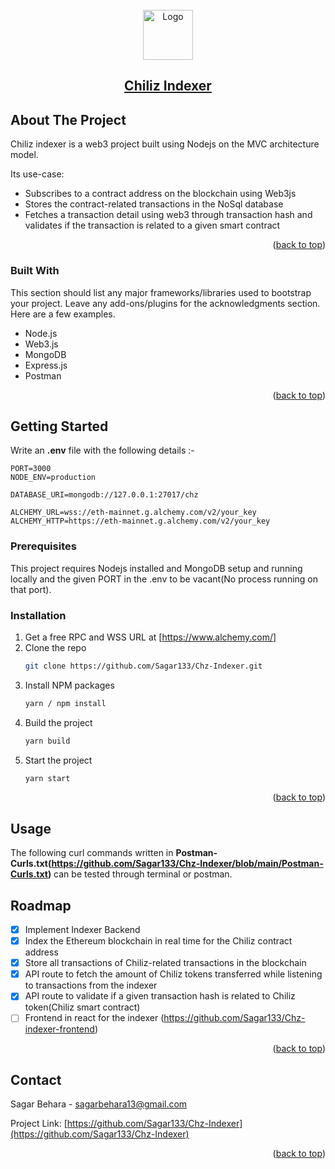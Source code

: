<!-- PROJECT LOGO -->
<br />
<div align="center">
  <a href="https://github.com/othneildrew/Best-README-Template">
    <img src="https://s2.coinmarketcap.com/static/img/coins/200x200/4066.png" alt="Logo" width="80" height="80">
    <h2 align="center"> Chiliz Indexer </h2>
  </a>
</div>


<!-- ABOUT THE PROJECT -->
## About The Project

Chiliz indexer is a web3 project built using Nodejs on the MVC architecture model.

Its use-case:
* Subscribes to a contract address on the blockchain using Web3js
* Stores the contract-related transactions in the NoSql database
* Fetches a transaction detail using web3 through transaction hash and validates if the transaction is related to a given smart contract

<p align="right">(<a href="#readme-top">back to top</a>)</p>


### Built With

This section should list any major frameworks/libraries used to bootstrap your project. Leave any add-ons/plugins for the acknowledgments section. Here are a few examples.

* Node.js
* Web3.js
* MongoDB
* Express.js
* Postman

<p align="right">(<a href="#readme-top">back to top</a>)</p>


<!-- GETTING STARTED -->
## Getting Started

Write an **.env** file with the following details :-
```
PORT=3000
NODE_ENV=production

DATABASE_URI=mongodb://127.0.0.1:27017/chz

ALCHEMY_URL=wss://eth-mainnet.g.alchemy.com/v2/your_key
ALCHEMY_HTTP=https://eth-mainnet.g.alchemy.com/v2/your_key

```

### Prerequisites

This project requires Nodejs installed and MongoDB setup and running locally and the given PORT in the .env to be vacant(No process running on that port).

### Installation

1. Get a free RPC and WSS URL at [https://www.alchemy.com/]
2. Clone the repo
   ```sh
   git clone https://github.com/Sagar133/Chz-Indexer.git
   ```
3. Install NPM packages
   ```sh
   yarn / npm install
   ```
4. Build the project
   ```sh
   yarn build
   ```
5. Start the project
   ```sh
   yarn start
   ```

<p align="right">(<a href="#readme-top">back to top</a>)</p>


<!-- USAGE EXAMPLES -->
## Usage

The following curl commands written in **Postman-Curls.txt(https://github.com/Sagar133/Chz-Indexer/blob/main/Postman-Curls.txt)** can be tested through terminal or postman.

<!-- ROADMAP -->
## Roadmap

- [x] Implement Indexer Backend
- [x] Index the Ethereum blockchain in real time for the Chiliz contract address
- [x] Store all transactions of Chiliz-related transactions in the blockchain
- [x] API route to fetch the amount of Chiliz tokens transferred while listening to transactions from the indexer
- [x] API route to validate if a given transaction hash is related to Chiliz token(Chiliz smart contract)
- [ ] Frontend in react for the indexer (https://github.com/Sagar133/Chz-indexer-frontend)

<p align="right">(<a href="#readme-top">back to top</a>)</p>

<!-- CONTACT -->
## Contact

Sagar Behara - sagarbehara13@gmail.com

Project Link: [https://github.com/Sagar133/Chz-Indexer](https://github.com/Sagar133/Chz-Indexer)

<p align="right">(<a href="#readme-top">back to top</a>)</p>
